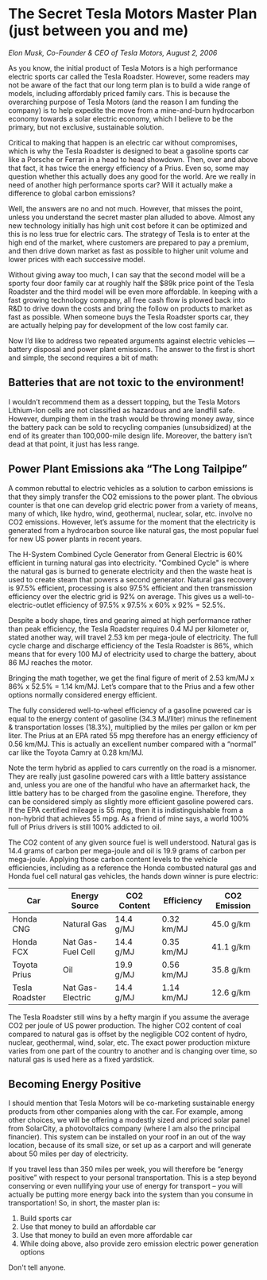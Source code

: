 # The Secret Tesla Motors Master Plan (just between you and me)
*Elon Musk, Co-Founder & CEO of Tesla Motors, August 2, 2006*

As you know, the initial product of Tesla Motors is a high performance electric sports car called the Tesla Roadster. However, some readers may not be aware of the fact that our long term plan is to build a wide range of models, including affordably priced family cars. This is because the overarching purpose of Tesla Motors (and the reason I am funding the company) is to help expedite the move from a mine-and-burn hydrocarbon economy towards a solar electric economy, which I believe to be the primary, but not exclusive, sustainable solution.

Critical to making that happen is an electric car without compromises, which is why the Tesla Roadster is designed to beat a gasoline sports car like a Porsche or Ferrari in a head to head showdown. Then, over and above that fact, it has twice the energy efficiency of a Prius. Even so, some may question whether this actually does any good for the world. Are we really in need of another high performance sports car? Will it actually make a difference to global carbon emissions?

Well, the answers are no and not much. However, that misses the point, unless you understand the secret master plan alluded to above. Almost any new technology initially has high unit cost before it can be optimized and this is no less true for electric cars. The strategy of Tesla is to enter at the high end of the market, where customers are prepared to pay a premium, and then drive down market as fast as possible to higher unit volume and lower prices with each successive model.

Without giving away too much, I can say that the second model will be a sporty four door family car at roughly half the $89k price point of the Tesla Roadster and the third model will be even more affordable. In keeping with a fast growing technology company, all free cash flow is plowed back into R&D to drive down the costs and bring the follow on products to market as fast as possible. When someone buys the Tesla Roadster sports car, they are actually helping pay for development of the low cost family car.

Now I’d like to address two repeated arguments against electric vehicles — battery disposal and power plant emissions. The answer to the first is short and simple, the second requires a bit of math:

## Batteries that are not toxic to the environment!
I wouldn’t recommend them as a dessert topping, but the Tesla Motors Lithium-Ion cells are not classified as hazardous and are landfill safe. However, dumping them in the trash would be throwing money away, since the battery pack can be sold to recycling companies (unsubsidized) at the end of its greater than 100,000-mile design life. Moreover, the battery isn’t dead at that point, it just has less range.

## Power Plant Emissions aka “The Long Tailpipe”

A common rebuttal to electric vehicles as a solution to carbon emissions is that they simply transfer the CO2 emissions to the power plant. The obvious counter is that one can develop grid electric power from a variety of means, many of which, like hydro, wind, geothermal, nuclear, solar, etc. involve no CO2 emissions. However, let’s assume for the moment that the electricity is generated from a hydrocarbon source like natural gas, the most popular fuel for new US power plants in recent years.

The H-System Combined Cycle Generator from General Electric is 60% efficient in turning natural gas into electricity. "Combined Cycle" is where the natural gas is burned to generate electricity and then the waste heat is used to create steam that powers a second generator. Natural gas recovery is 97.5% efficient, processing is also 97.5% efficient and then transmission efficiency over the electric grid is 92% on average. This gives us a well-to-electric-outlet efficiency of 97.5% x 97.5% x 60% x 92% = 52.5%.

Despite a body shape, tires and gearing aimed at high performance rather than peak efficiency, the Tesla Roadster requires 0.4 MJ per kilometer or, stated another way, will travel 2.53 km per mega-joule of electricity. The full cycle charge and discharge efficiency of the Tesla Roadster is 86%, which means that for every 100 MJ of electricity used to charge the battery, about 86 MJ reaches the motor.

Bringing the math together, we get the final figure of merit of 2.53 km/MJ x 86% x 52.5% = 1.14 km/MJ. Let’s compare that to the Prius and a few other options normally considered energy efficient.

The fully considered well-to-wheel efficiency of a gasoline powered car is equal to the energy content of gasoline (34.3 MJ/liter) minus the refinement & transportation losses (18.3%), multiplied by the miles per gallon or km per liter. The Prius at an EPA rated 55 mpg therefore has an energy efficiency of 0.56 km/MJ. This is actually an excellent number compared with a “normal” car like the Toyota Camry at 0.28 km/MJ.

Note the term hybrid as applied to cars currently on the road is a misnomer. They are really just gasoline powered cars with a little battery assistance and, unless you are one of the handful who have an aftermarket hack, the little battery has to be charged from the gasoline engine. Therefore, they can be considered simply as slightly more efficient gasoline powered cars. If the EPA certified mileage is 55 mpg, then it is indistinguishable from a non-hybrid that achieves 55 mpg. As a friend of mine says, a world 100% full of Prius drivers is still 100% addicted to oil.

The CO2 content of any given source fuel is well understood. Natural gas is 14.4 grams of carbon per mega-joule and oil is 19.9 grams of carbon per mega-joule. Applying those carbon content levels to the vehicle efficiencies, including as a reference the Honda combusted natural gas and Honda fuel cell natural gas vehicles, the hands down winner is pure electric:

|    Car         | Energy Source     | CO2 Content | Efficiency | CO2 Emission |
|----------------|-------------------|-------------|------------|--------------|
| Honda CNG      | Natural Gas       | 14.4 g/MJ   | 0.32 km/MJ | 45.0 g/km    |
| Honda FCX      | Nat Gas-Fuel Cell | 14.4 g/MJ   | 0.35 km/MJ | 41.1 g/km    |
| Toyota Prius   | Oil               | 19.9 g/MJ   | 0.56 km/MJ | 35.8 g/km    |
| Tesla Roadster | Nat Gas-Electric  | 14.4 g/MJ   | 1.14 km/MJ | 12.6 g/km    |

The Tesla Roadster still wins by a hefty margin if you assume the average CO2 per joule of US power production. The higher CO2 content of coal compared to natural gas is offset by the negligible CO2 content of hydro, nuclear, geothermal, wind, solar, etc. The exact power production mixture varies from one part of the country to another and is changing over time, so natural gas is used here as a fixed yardstick.

## Becoming Energy Positive
I should mention that Tesla Motors will be co-marketing sustainable energy products from other companies along with the car. For example, among other choices, we will be offering a modestly sized and priced solar panel from SolarCity, a photovoltaics company (where I am also the principal financier). This system can be installed on your roof in an out of the way location, because of its small size, or set up as a carport and will generate about 50 miles per day of electricity.

If you travel less than 350 miles per week, you will therefore be “energy positive” with respect to your personal transportation. This is a step beyond conserving or even nullifying your use of energy for transport – you will actually be putting more energy back into the system than you consume in transportation! So, in short, the master plan is:

1. Build sports car
2. Use that money to build an affordable car
3. Use that money to build an even more affordable car
4. While doing above, also provide zero emission electric power generation options

Don't tell anyone.
